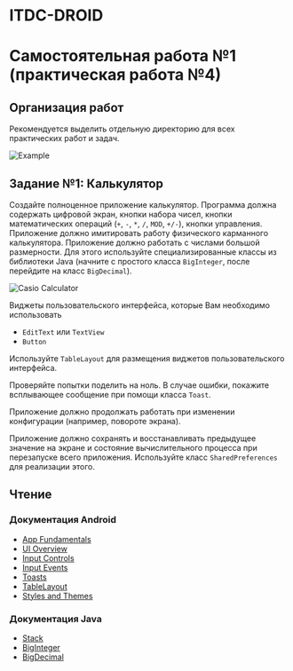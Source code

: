 # ITDC-DROID
Самостоятельная работа №1 (практическая работа №4)
==================================================

## Организация работ

Рекомендуется выделить отдельную директорию для всех практических работ и задач.

![Example](http://i.imgur.com/PwfJYir.jpg)

## Задание №1: Калькулятор

Создайте полноценное приложение калькулятор. Программа должна содержать цифровой экран,
кнопки набора чисел, кнопки математических операций (`+`, `-`, `*`, `/`, `MOD`, `+/-`),
кнопки управления. Приложение должно имитировать работу физического карманного калькулятора.
Приложение должно работать с числами большой размерности. Для этого используйте специализированные
классы из библиотеки Java (начните с простого класса `BigInteger`, после перейдите на класс `BigDecimal`).

![Casio Calculator](https://i.imgur.com/nx2zDbZ.png)

Виджеты пользовательского интерфейса, которые Вам необходимо использовать

* `EditText` или `TextView`
* `Button`

Используйте `TableLayout` для размещения виджетов пользовательского интерфейса.

Проверяйте попытки поделить на ноль. В случае ошибки, покажите всплывающее сообщение при
помощи класса `Toast`.

Приложение должно продолжать работать при изменении конфигурации (например, повороте экрана).

Приложение должно сохранять и восстанавливать предыдущее значение на экране и состояние
вычислительного процесса при перезапуске всего приложения. Используйте класс `SharedPreferences` для
реализации этого.

## Чтение

### Документация Android

* [App Fundamentals](http://developer.android.com/guide/components/fundamentals.html)
* [UI Overview](http://developer.android.com/guide/topics/ui/overview.html)
* [Input Controls](http://developer.android.com/guide/topics/ui/controls.html)
* [Input Events](http://developer.android.com/guide/topics/ui/ui-events.html)
* [Toasts](http://developer.android.com/guide/topics/ui/notifiers/toasts.html)
* [TableLayout](http://developer.android.com/reference/android/widget/TableLayout.html)
* [Styles and Themes](http://developer.android.com/guide/topics/ui/themes.html)

### Документация Java

* [Stack](https://docs.oracle.com/javase/7/docs/api/java/util/Stack.html)
* [BigInteger](https://docs.oracle.com/javase/7/docs/api/java/math/BigInteger.html)
* [BigDecimal](https://docs.oracle.com/javase/7/docs/api/java/math/BigDecimal.html)
